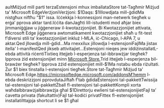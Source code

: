 aultMiżjud mill parti terzaEstensjoni mhux imballataStore tat-Tagħmir Miżjud ta' Microsoft EdgeVerżjoniVerżjoni: $1Daqs: $1Illowdjata mill-ġdidMa nistgħux niftħu "$1" issa. Iċċekkja l-konnessjoni man-netwerk tiegħek u erġa’ pprova aktar tard.Iċċita danJagħti lill-istudenti mod aħjar biex jimmaniġġjaw u jiġġeneraw il-kwotazzjonijiet. Bi Kwotazzjonijiet attivata, Microsoft Edge jiġġenera awtomatikament kwotazzjonijiet sħaħ u fit-test f’diversi stili ta’ kwotazzjonijiet inkluż l-MLA, iċ-Chicago, l-APA 7, u aktar.Qed jllowdja mill-ġdid…Ma rnexxilux jillowdja l-estensjoniFajlMa jistax itella' l-manifestQed jikseb attivitajiet…Estensjoni nieqes jew iddiżinstallatL-ebda attività riċentiTixtieq ittejjeb l-esperjenza tal-ibbrawżjar tiegħek? Ipprova żid estensjonijiet minn <a target="_blank" href="https://microsoftedge.microsoft.com/addons">Microsoft Store.</a>Trid ittejjeb l-esperjenza bil-brawżer tiegħek? Ipprova żżid estensjonijiet mill-$1Ma nstabu ebda riżultati. Żur $1 biex tinstalla l-estensjoni tiegħek.Store tat-Tagħmir Miżjud ta' Microsoft Edge.https://microsoftedge.microsoft.com/addonsM’hemm l-ebda deskrizzjoni pprovdutaJiftaħ f’tab ġdidaEstensjoni tal-pakkettTwissija tal-estensjoni tal-pakkettŻball fl-estensjoni tal-pakkettKompli xorta waħdaIbbrawżjaIbbrawżja għal $1Direttorju ewlieni tal-estensjonijietFajl ta’ ċavetta privata (fakultattiv)Fajl tal-kodiċi privatFittex fl-estensjonijiet installatiIttajpja shortcut li se $1 għal